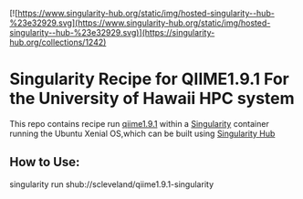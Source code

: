 [![https://www.singularity-hub.org/static/img/hosted-singularity--hub-%23e32929.svg](https://www.singularity-hub.org/static/img/hosted-singularity--hub-%23e32929.svg)](https://singularity-hub.org/collections/1242)
# Singularity Recipe for QIIME1.9.1 For the University of Hawaii HPC system

This repo contains recipe run [qiime1.9.1](https://qiime.org) within a
[Singularity](https://singularity.lbl.gov/) container running the Ubuntu Xenial OS,which can be built
using [Singularity Hub](https://singularity-hub.org/)

## How to Use:
singularity run shub://scleveland/qiime1.9.1-singularity
